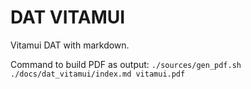 # DAT VITAMUI

Vitamui DAT with markdown.

Command to build PDF as output:
`./sources/gen_pdf.sh ./docs/dat_vitamui/index.md vitamui.pdf`
